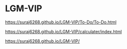 # LGM-VIP

https://suraj6268.github.io/LGM-VIP/To-Do/To-Do.html


https://suraj6268.github.io/LGM-VIP/calculater/index.html


https://suraj6268.github.io/LGM-VIP/
